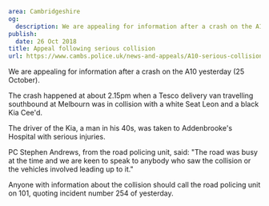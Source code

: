 ```yaml
area: Cambridgeshire
og:
  description: We are appealing for information after a crash on the A10 yesterday (25 October).
publish:
  date: 26 Oct 2018
title: Appeal following serious collision
url: https://www.cambs.police.uk/news-and-appeals/A10-serious-collision-appeal
```

We are appealing for information after a crash on the A10 yesterday (25 October).

The crash happened at about 2.15pm when a Tesco delivery van travelling southbound at Melbourn was in collision with a white Seat Leon and a black Kia Cee'd.

The driver of the Kia, a man in his 40s, was taken to Addenbrooke's Hospital with serious injuries.

PC Stephen Andrews, from the road policing unit, said: "The road was busy at the time and we are keen to speak to anybody who saw the collision or the vehicles involved leading up to it."

 Anyone with information about the collision should call the road policing unit on 101, quoting incident number 254 of yesterday.
